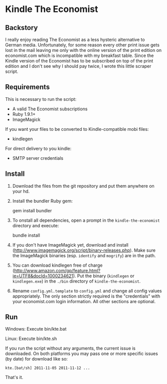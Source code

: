 Kindle The Economist
====================

Backstory
---------

I really enjoy reading The Economist as a less hysteric alternative to German media. Unfortunately, for some reason
every other print issue gets lost in the mail leaving me only with the online version of the print edition on
economist.com which is incompatible with my breakfast table. Since the Kindle version of the Economist has to be
subscribed on top of the print edition and I don't see why I should pay twice, I wrote this little scraper script.

Requirements
------------

This is necessary to run the script:

  * A valid The Economist subscriptions
  * Ruby 1.9.1+
  * ImageMagick

If you want your files to be converted to Kindle-compatible mobi files:

  * kindlegen

For direct delivery to you kindle:

  * SMTP server credentials

Install
-------

1. Download the files from the git repository and put them anywhere on your hd.

2. Install the bundler Ruby gem:

    gem install bundler

3. To onstall all dependencies, open a prompt in the `kindle-the-economist` directory and execute:

    bundle install

4. If you don't have ImageMagick yet, download and install (http://www.imagemagick.org/script/binary-releases.php). Make sure the ImageMagick binaries (esp. `identify` and `mogrify`) are in the path.

5. You can download kindlegen free of charge (http://www.amazon.com/gp/feature.html?ie=UTF8&docId=1000234621). Put the binary (`kindlegen` or `kindlegen.exe`) in the `./bin` directory of `kindle-the-economist`.

6. Rename `config.yml.template` to `config.yml` and change all config values appropriately. The only section strictly required
   is the "credentials" with your economist.com login information. All other sections are optional.

Run
---

Windows: Execute bin/kte.bat

Linux: Execute bin/kte.sh

If you run the script without any arguments, the current issue is downloaded. On both platforms you may pass one or more
specific issues (by date) for download like so:

    kte.[bat/sh] 2011-11-05 2011-11-12 ...

That's it.